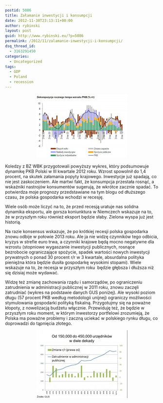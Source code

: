 ```yaml
---
postid: 5086
title: Załamanie inwestycji i konsumpcji
date: 2012-11-30T23:13:11+00:00
author: rybinski
layout: post
guid: http://www.rybinski.eu/?p=5086
permalink: /2012/11/zalamanie-inwestycji-i-konsumpcji/
dsq_thread_id:
  - 3163291450
categories:
  - Uncategorized
tags:
  - GDP
  - Poland
  - recession
---
```

<p style="text-align: center;">
  <a href="/uploads/2012/11/PKB_3Q_2012.jpg"><img class="size-medium wp-image-5087 aligncenter" title="PKB_3Q_2012" src="/uploads/2012/11/PKB_3Q_2012-300x213.jpg" alt="" width="300" height="213" /></a>
</p>

Koledzy z BZ WBK przygotowali powyższy wykres, który podsumowuje dynamikę PKB Polski w III kwartale 2012 roku. Wzrost spowolnił do 1,4 procent, na skutek załamania popyty krajowego. Inwestycje już spadają, co nie jest zaskoczeniem. Ale martwi fakt, że konsumpcja przestała rosnąć, a wskaźniki nastrojów konsumentów sugerują, że wkrótce zacznie spadać. To potwierdza moje prognozy przedstawiane na tym blogu od dłuższego czasu, że polska gospodarka wchodzi w recesję.

Wiele osób może liczyć na to, że przed recesją uratuje nas solidna dynamika eksportu, ale gorsza koniunktura w Niemczech wskazuje na to, że w przyszłym roku również eksport będzie słaby. Zielona wyspa już jest historią.

Na razie konsensus wskazuje, że po krótkiej recesji polska gospodarka znowu odbije w połowie 2013 roku. Ale ja nie widzę czynników tego odbicia, kryzys w strefie euro trwa, a czynniki krajowe będą mocno negatywne dla wzrostu (stopniowe wygaszanie inwestycji publicznych, rosnące bezrobocie ograniczające spożycie, spadek wartości nowych inwestycji prywatnych o ponad 30 procent r/r w 3 kwartale, absurdalna polityka pieniężna która będzie dusiła gospodarkę wysokimi stopami). Wiele wskazuje na to, że recesja w przyszłym roku  będzie głębsza i dłuższa niż się dzisiaj może wydawać.

<!--more-->

Widzę też zmianę zachowania rządu i samorządów, po ograniczeniu zatrudnienia w administracji publicznej w 2011 roku, znowu zaczęli zatrudniać (wykres na podstawie danych GUS poniżej). Ale wysoki poziom długu (57 procent PKB według metodologii unijnej) ograniczy możliwości stymulowania gospodarki polityką fiskalną. Przygotujmy się na poważne kłopoty, z nowelizacją budżetu włącznie. Przewiduję też, że będzie w przyszłym roku moment, w którym inwestorzy portfelowi zrozumieją, że Polska ma poważne problemy i zaczną uciekać w polskiego rynku długu, co doprowadzi do tąpnięcia złotego.

<p style="text-align: center;">
  <a href="/uploads/2012/11/Urzednicy_w_Polsce.jpg"><img class="size-medium wp-image-5088 aligncenter" title="Urzednicy_w_Polsce" src="/uploads/2012/11/Urzednicy_w_Polsce-300x224.jpg" alt="" width="300" height="224" /></a>
</p>
